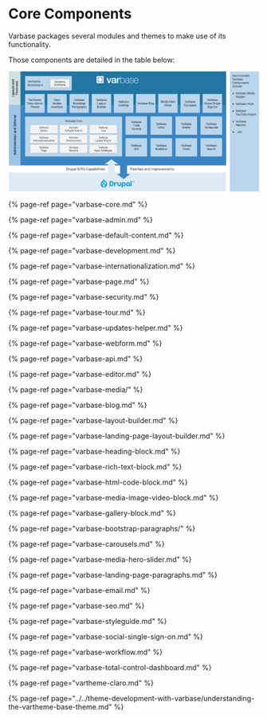 # Core Components

Varbase packages several modules and themes to make use of its functionality. 

Those components are detailed in the table below:

![Varbase Components Diagram](../../../.gitbook/assets/varbase-components.png)

{% page-ref page="varbase-core.md" %}

{% page-ref page="varbase-admin.md" %}

{% page-ref page="varbase-default-content.md" %}

{% page-ref page="varbase-development.md" %}

{% page-ref page="varbase-internationalization.md" %}

{% page-ref page="varbase-page.md" %}

{% page-ref page="varbase-security.md" %}

{% page-ref page="varbase-tour.md" %}

{% page-ref page="varbase-updates-helper.md" %}

{% page-ref page="varbase-webform.md" %}

{% page-ref page="varbase-api.md" %}

{% page-ref page="varbase-editor.md" %}

{% page-ref page="varbase-media/" %}

{% page-ref page="varbase-blog.md" %}

{% page-ref page="varbase-layout-builder.md" %}

{% page-ref page="varbase-landing-page-layout-builder.md" %}

{% page-ref page="varbase-heading-block.md" %}

{% page-ref page="varbase-rich-text-block.md" %}

{% page-ref page="varbase-html-code-block.md" %}

{% page-ref page="varbase-media-image-video-block.md" %}

{% page-ref page="varbase-gallery-block.md" %}

{% page-ref page="varbase-bootstrap-paragraphs/" %}

{% page-ref page="varbase-carousels.md" %}

{% page-ref page="varbase-media-hero-slider.md" %}

{% page-ref page="varbase-landing-page-paragraphs.md" %}

{% page-ref page="varbase-email.md" %}

{% page-ref page="varbase-seo.md" %}

{% page-ref page="varbase-styleguide.md" %}

{% page-ref page="varbase-social-single-sign-on.md" %}

{% page-ref page="varbase-workflow.md" %}

{% page-ref page="varbase-total-control-dashboard.md" %}

{% page-ref page="vartheme-claro.md" %}

{% page-ref page="../../theme-development-with-varbase/understanding-the-vartheme-base-theme.md" %}





































